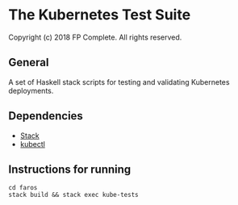 # The Kubernetes Test Suite

Copyright (c) 2018 FP Complete. All rights reserved.

## General 

A set of Haskell stack scripts for testing and validating Kubernetes deployments.

## Dependencies

- [Stack](https://docs.haskellstack.org/en/stable/README/)
- [kubectl](https://kubernetes.io/docs/tasks/tools/install-kubectl/)

## Instructions for running

```
cd faros
stack build && stack exec kube-tests
```
